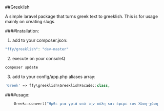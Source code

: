 ##Greeklish

A simple laravel package that turns greek text to greeklish.
This is for usage mainly on creating slugs.

####Installation:

1. add to your composer.json:
```php
"ffy/greeklish": "dev-master"
```
2. execute on your consoleQ         
```php
composer update
```

3. add to your config/app.php aliases array:
```php
'Greek' => ffy\greeklish\GreeklishFacade::class,
```
    
####usage:
```php
    Greek::convert('Ήρθε μια γριά από την πόλη και έφερε τον Χάση-χάση, παναγίτσα μου να χάσει!')
```